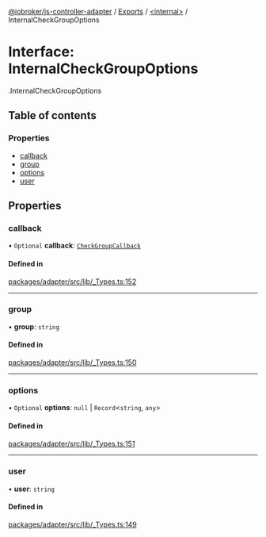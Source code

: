 [@iobroker/js-controller-adapter](../README.md) / [Exports](../modules.md) / [<internal\>](../modules/internal_.md) / InternalCheckGroupOptions

# Interface: InternalCheckGroupOptions

[<internal>](../modules/internal_.md).InternalCheckGroupOptions

## Table of contents

### Properties

- [callback](internal_.InternalCheckGroupOptions.md#callback)
- [group](internal_.InternalCheckGroupOptions.md#group)
- [options](internal_.InternalCheckGroupOptions.md#options)
- [user](internal_.InternalCheckGroupOptions.md#user)

## Properties

### callback

• `Optional` **callback**: [`CheckGroupCallback`](../modules/internal_.md#checkgroupcallback)

#### Defined in

[packages/adapter/src/lib/_Types.ts:152](https://github.com/ioBroker/ioBroker.js-controller/blob/33a5e85a/packages/adapter/src/lib/_Types.ts#L152)

___

### group

• **group**: `string`

#### Defined in

[packages/adapter/src/lib/_Types.ts:150](https://github.com/ioBroker/ioBroker.js-controller/blob/33a5e85a/packages/adapter/src/lib/_Types.ts#L150)

___

### options

• `Optional` **options**: ``null`` \| `Record`<`string`, `any`\>

#### Defined in

[packages/adapter/src/lib/_Types.ts:151](https://github.com/ioBroker/ioBroker.js-controller/blob/33a5e85a/packages/adapter/src/lib/_Types.ts#L151)

___

### user

• **user**: `string`

#### Defined in

[packages/adapter/src/lib/_Types.ts:149](https://github.com/ioBroker/ioBroker.js-controller/blob/33a5e85a/packages/adapter/src/lib/_Types.ts#L149)
